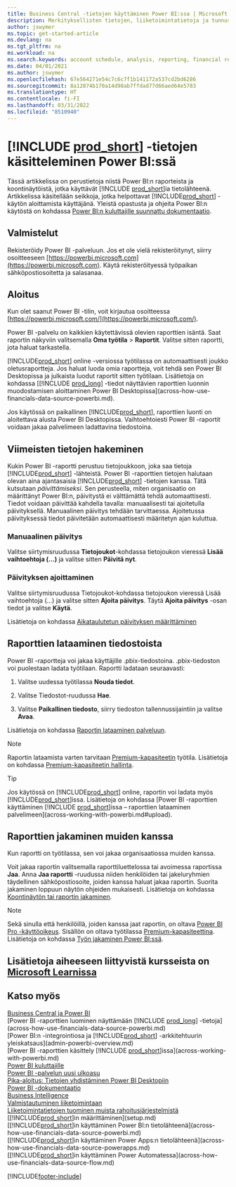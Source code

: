 ```yaml
---
title: Business Central -tietojen käyttäminen Power BI:ssa | Microsoft Docs
description: Merkityksellisten tietojen, liiketoimintatietoja ja tunnuslukujen saaminen Business Central -tiedoista Power BI:n avulla.
author: jswymer
ms.topic: get-started-article
ms.devlang: na
ms.tgt_pltfrm: na
ms.workload: na
ms.search.keywords: account schedule, analysis, reporting, financial report, business intelligence, KPI
ms.date: 04/01/2021
ms.author: jswymer
ms.openlocfilehash: 67e564271e54c7c6c7f1b141172a537cd2bd6286
ms.sourcegitcommit: 8a12074b170a14d98ab7ffdad77d66aed64e5783
ms.translationtype: HT
ms.contentlocale: fi-FI
ms.lasthandoff: 03/31/2022
ms.locfileid: "8510940"
---
```

# <a name="work-with-prod_short-data-in-power-bi"></a>[!INCLUDE [prod_short](includes/prod_short.md)] -tietojen käsitteleminen Power BI:ssä

Tässä artikkelissa on perustietoja niistä Power BI:n raporteista ja koontinäytöistä, jotka käyttävät [!INCLUDE [prod_short](includes/prod_short.md)]ia tietolähteenä. Artikkelissa käsitellään seikkoja, jotka helpottavat [!INCLUDE[prod_short](includes/prod_short.md)] -käytön aloittamista käyttäjänä. Yleistä opastusta ja ohjeita Power BI:n käytöstä on kohdassa [Power BI:n kuluttajille suunnattu dokumentaatio](/power-bi/consumer).

## <a name="get-ready"></a>Valmistelut

Rekisteröidy Power BI -palveluun. Jos et ole vielä rekisteröitynyt, siirry osoitteeseen [https://powerbi.microsoft.com](https://powerbi.microsoft.com). Käytä rekisteröityessä työpaikan sähköpostiosoitetta ja salasanaa.

## <a name="get-started"></a>Aloitus

Kun olet saanut Power BI -tilin, voit kirjautua osoitteessa [https://powerbi.microsoft.com/](https://powerbi.microsoft.com/).

Power BI -palvelu on kaikkien käytettävissä olevien raporttien isäntä. Saat raportin näkyviin valitsemalla **Oma työtila** > **Raportit**. Valitse sitten raportti, jota haluat tarkastella.

[!INCLUDE[prod_short](includes/prod_short.md)] online -versiossa työtilassa on automaattisesti joukko oletusraportteja. Jos haluat luoda omia raportteja, voit tehdä sen Power BI Desktopissa ja julkaista luodut raportit sitten työtilaan. Lisätietoja on kohdassa [[!INCLUDE [prod_long](includes/prod_long.md)] -tiedot näyttävien raporttien luonnin muodostamisen aloittaminen Power BI Desktopissa](across-how-use-financials-data-source-powerbi.md).

Jos käytössä on paikallinen [!INCLUDE[prod_short](includes/prod_short.md)], raporttien luonti on aloitettava alusta Power BI Desktopissa. Vaihtoehtoiesti Power BI -raportit voidaan jakaa palvelimeen ladattavina tiedostoina.

## <a name="get-the-latest-data"></a>Viimeisten tietojen hakeminen

Kukin Power BI -raportti perustuu tietojoukkoon, joka saa tietoja [!INCLUDE[prod_short](includes/prod_short.md)] -lähteistä. Power BI -raporttien tietojen halutaan olevan aina ajantasaisia [!INCLUDE[prod_short](includes/prod_short.md)] -tietojen kanssa. Tätä kutsutaan *päivittämiseksi*.  Sen perusteella, miten organisaatio on määrittänyt Power BI:n, päivitystä ei välttämättä tehdä automaattisesti. Tiedot voidaan päivittää kahdella tavalla: manuaalisesti tai ajoitetulla päivityksellä. Manuaalinen päivitys tehdään tarvittaessa. Ajoitetussa päivityksessä tiedot päivitetään automaattisesti määritetyn ajan kuluttua.

### <a name="refresh-manually"></a>Manuaalinen päivitys

Valitse siirtymisruudussa **Tietojoukot**-kohdassa tietojoukon vieressä **Lisää vaihtoehtoja (...)** ja valitse sitten **Päivitä nyt**.

### <a name="schedule-a-refresh"></a>Päivityksen ajoittaminen

Valitse siirtymisruudussa Tietojoukot-kohdassa tietojoukon vieressä Lisää vaihtoehtoja (...) ja valitse sitten **Ajoita päivitys**. Täytä **Ajoita päivitys** -osan tiedot ja valitse **Käytä**.

Lisätietoja on kohdassa [Aikataulutetun päivityksen määrittäminen](/power-bi/connect-data/refresh-scheduled-refresh)

## <a name="upload-reports-from-files"></a><a name="upload"></a>Raporttien lataaminen tiedostoista

Power BI -raportteja voi jakaa käyttäjille .pbix-tiedostoina. .pbix-tiedoston voi puolestaan ladata työtilaan. Raportti ladataan seuraavasti:

1. Valitse uudessa työtilassa **Nouda tiedot**.

2. Valitse Tiedostot-ruudussa **Hae**.

3. Valitse **Paikallinen tiedosto**, siirry tiedoston tallennussijaintiin ja valitse **Avaa**.

Lisätietoja on kohdassa [Raportin lataaminen palveluun](/power-bi/paginated-reports/paginated-reports-quickstart-aw#upload-the-report-to-the-service).

> [!NOTE]
> Raportin lataamista varten tarvitaan [Premium-kapasiteetin](/power-bi/service-premium-what-is) työtila. Lisätietoja on kohdassa [Premium-kapasiteetin hallinta](/power-bi/admin/service-premium-capacity-manage). 

> [!TIP]
> Jos käytössä on [!INCLUDE[prod_short](includes/prod_short.md)] online, raportin voi ladata myös [!INCLUDE[prod_short](includes/prod_short.md)]issa. Lisätietoja on kohdassa [Power BI -raporttien käyttäminen [!INCLUDE [prod_short](includes/prod_short.md)]issa – raporttien lataaminen palvelimeen](across-working-with-powerbi.md#upload).

## <a name="share-reports-with-others"></a><a name="share"></a>Raporttien jakaminen muiden kanssa

Kun raportti on työtilassa, sen voi jakaa organisaatiossa muiden kanssa.

Voit jakaa raportin valitsemalla raporttiluettelossa tai avoimessa raportissa **Jaa**. Anna **Jaa raportti** -ruudussa niiden henkilöiden tai jakeluryhmien täydellinen sähköpostiosoite, joiden kanssa haluat jakaa raportin. Suorita jakaminen loppuun näytön ohjeiden mukaisesti. Lisätietoja on kohdassa [Koontinäytön tai raportin jakaminen](/power-bi/collaborate-share/service-share-dashboards#share-a-dashboard-or-report).

> [!NOTE]
> Sekä sinulla että henkilöillä, joiden kanssa jaat raportin, on oltava [Power BI Pro -käyttöoikeus](/power-bi/service-features-license-type). Sisällön on oltava työtilassa [Premium-kapasiteettina](/power-bi/service-premium-what-is). Lisätietoja on kohdassa [Työn jakaminen Power BI:ssä](/power-bi/service-how-to-collaborate-distribute-dashboards-reports).

## <a name="see-related-training-at-microsoft-learn"></a>Lisätietoja aiheeseen liittyvistä kursseista on [Microsoft Learnissa](/learn/modules/configure-powerbi-excel-dynamics-365-business-central/index)

## <a name="see-also"></a>Katso myös

[Business Central ja Power BI](admin-powerbi.md)  
[Power BI -raporttien luominen näyttämään [!INCLUDE [prod_long](includes/prod_long.md)] -tietoja](across-how-use-financials-data-source-powerbi.md)  
[Power BI:n -integrointiosa ja [!INCLUDE[prod_short](includes/prod_short.md)] -arkkitehtuurin yleiskatsaus](admin-powerbi-overview.md)  
[Power BI -raporttien käsittely [!INCLUDE [prod_short](includes/prod_short.md)]issa](across-working-with-powerbi.md)  
[Power BI kuluttajille](/power-bi/consumer/end-user-consumer)  
[Power BI -palvelun uusi ulkoasu](/power-bi/service-new-look)  
[Pika-aloitus: Tietojen yhdistäminen Power BI Desktopiin](/power-bi/desktop-quickstart-connect-to-data)  
[Power BI -dokumentaatio](/power-bi/)  
[Business Intelligence](bi.md)  
[Valmistautuminen liiketoimintaan](ui-get-ready-business.md)  
[Liiketoimintatietojen tuominen muista rahoitusjärjestelmistä](across-import-data-configuration-packages.md)  
[[!INCLUDE[prod_short](includes/prod_short.md)]in määrittäminen](setup.md)  
[[!INCLUDE[prod_short](includes/prod_short.md)]in käyttäminen Power BI:n tietolähteenä](across-how-use-financials-data-source-powerbi.md)  
[[!INCLUDE[prod_short](includes/prod_short.md)]in käyttäminen Power Apps:n tietolähteenä](across-how-use-financials-data-source-powerapps.md)  
[[!INCLUDE[prod_short](includes/prod_short.md)]in käyttäminen Power Automatessa](across-how-use-financials-data-source-flow.md)  




[!INCLUDE[footer-include](includes/footer-banner.md)]